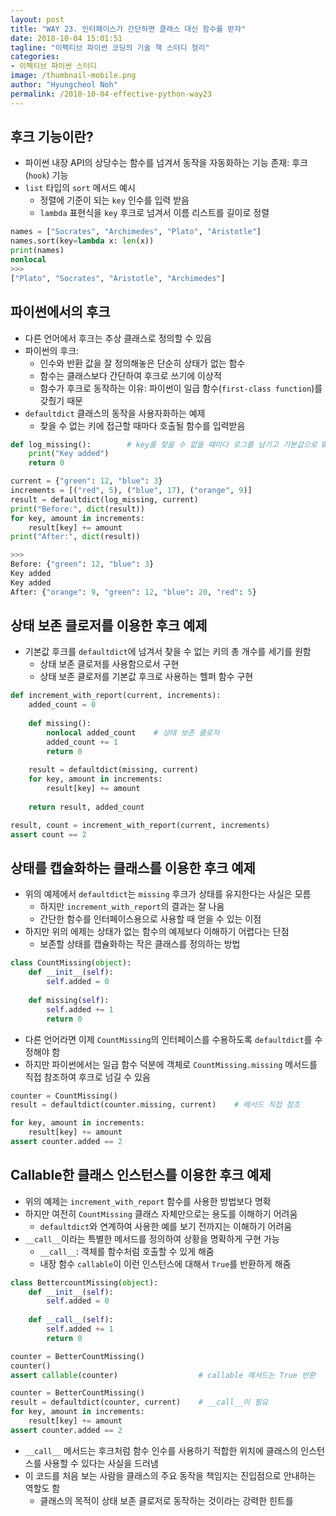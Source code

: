 ```yaml
---
layout: post
title: "WAY 23. 인터페이스가 간단하면 클래스 대신 함수를 받자"
date: 2018-10-04 15:01:51
tagline: "이펙티브 파이썬 코딩의 기술 책 스터디 정리"
categories:
- 이펙티브 파이썬 스터디
image: /thumbnail-mobile.png
author: "Hyungcheol Noh"
permalink: /2018-10-04-effective-python-way23
---
```


## 후크 기능이란?
- 파이썬 내장 API의 상당수는 함수를 넘겨서 동작을 자동화하는 기능 존재: 후크(`hook`) 기능
- `list` 타입의 `sort` 메서드 예시
  - 정렬에 기준이 되는 `key` 인수를 입력 받음
  - `lambda` 표현식을 `key` 후크로 넘겨서 이름 리스트를 길이로 정렬

```python
names = ["Socrates", "Archimedes", "Plato", "Aristotle"]
names.sort(key=lambda x: len(x))
print(names)
nonlocal
>>>
["Plato", "Socrates", "Aristotle", "Archimedes"]
```

## 파이썬에서의 후크
- 다른 언어에서 후크는 추상 클래스로 정의할 수 있음
- 파이썬의 후크:
  - 인수와 반환 값을 잘 정의해놓은 단순히 상태가 없는 함수
  - 함수는 클래스보다 간단하여 후크로 쓰기에 이상적
  - 함수가 후크로 동작하는 이유: 파이썬이 일급 함수(`first-class function`)를 갖췄기 때문
- `defaultdict` 클래스의 동작을 사용자화하는 예제
  - 찾을 수 없는 키에 접근할 때마다 호출될 함수를 입력받음

```python
def log_missing():        # key를 찾을 수 없을 때마다 로그를 남기고 기본값으로 0을 반환하는 후크를 정의
    print("Key added")
    return 0

current = {"green": 12, "blue": 3}
increments = [("red", 5), ("blue", 17), ("orange", 9)]
result = defaultdict(log_missing, current)
print("Before:", dict(result))
for key, amount in increments:
    result[key] += amount
print("After:", dict(result))

>>>
Before: {"green": 12, "blue": 3}
Key added
Key added
After: {"orange": 9, "green": 12, "blue": 20, "red": 5}
```

## 상태 보존 클로저를 이용한 후크 예제
- 기본값 후크를 `defaultdict`에 넘겨서 찾을 수 없는 키의 총 개수를 세기를 원함
  - 상태 보존 클로저를 사용함으로서 구현
  - 상태 보존 클로저를 기본값 후크로 사용하는 헬퍼 함수 구현

```python
def increment_with_report(current, increments):
    added_count = 0
    
    def missing():
        nonlocal added_count    # 상태 보존 클로저
        added_count += 1
        return 0
        
    result = defaultdict(missing, current)
    for key, amount in increments:
        result[key] += amount
    
    return result, added_count

result, count = increment_with_report(current, increments)
assert count == 2
```

## 상태를 캡슐화하는 클래스를 이용한 후크 예제
- 위의 예제에서 `defaultdict`는 `missing` 후크가 상태를 유지한다는 사실은 모름
  - 하지만 `increment_with_report`의 결과는 잘 나옴
  - 간단한 함수를 인터페이스용으로 사용할 때 얻을 수 있는 이점
- 하지만 위의 에제는 상태가 없는 함수의 예제보다 이해하기 어렵다는 단점
  - 보존할 상태를 캡슐화하는 작은 클래스를 정의하는 방법

```python
class CountMissing(object):
    def __init__(self):
        self.added = 0
    
    def missing(self):
        self.added += 1
        return 0
```

- 다른 언어라면 이제 `CountMissing`의 인터페이스를 수용하도록 `defaultdict`를 수정해야 함
- 하지만 파이썬에서는 일급 함수 덕분에 객체로 `CountMissing.missing` 메서드를 직접 참조하여 후크로 넘길 수 있음

```python
counter = CountMissing()
result = defaultdict(counter.missing, current)    # 메서드 직접 참조

for key, amount in increments:
    result[key] += amount
assert counter.added == 2
```

## Callable한 클래스 인스턴스를 이용한 후크 예제
- 위의 예제는 `increment_with_report` 함수를 사용한 방법보다 명확
- 하지만 여전히 `CountMissing` 클래스 자체만으로는 용도를 이해하기 어려움
  - `defaultdict`와 연계하여 사용한 예를 보기 전까지는 이해하기 어려움
- `__call__`이라는 특별한 메서드를 정의하여 상황을 명확하게 구현 가능
  - `__call__`: 객체를 함수처럼 호출할 수 있게 해줌
  - 내장 함수 `callable`이 이런 인스턴스에 대해서 `True`를 반환하게 해줌

```python
class BettercountMissing(object):
    def __init__(self):
        self.added = 0
        
    def __call__(self):
        self.added += 1
        return 0

counter = BetterCountMissing()
counter()
assert callable(counter)                  # callable 메서드는 True 반환

counter = BetterCountMissing()
result = defaultdict(counter, current)    # __call__이 필요
for key, amount in increments:
    result[key] += amount
assert counter.added == 2
```

- `__call__` 메서드는 후크처럼 함수 인수를 사용하기 적합한 위치에 클래스의 인스턴스를 사용할 수 있다는 사실을 드러냄
- 이 코드를 처음 보는 사람을 클래스의 주요 동작을 책임지는 진입점으로 안내하는 역할도 함
  - 클래스의 목적이 상태 보존 클로저로 동작하는 것이라는 강력한 힌트를 
